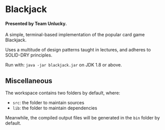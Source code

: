 # Blackjack
#### Presented by Team Unlucky.

A simple, terminal-based implementation of the popular card game Blackjack.

Uses a multitude of design patterns taught in lectures, and adheres to SOLID-DRY principles.

Run with: `java -jar blackjack.jar` on JDK 1.8 or above.

## Miscellaneous

The workspace contains two folders by default, where:

- `src`: the folder to maintain sources
- `lib`: the folder to maintain dependencies

Meanwhile, the compiled output files will be generated in the `bin` folder by default.
